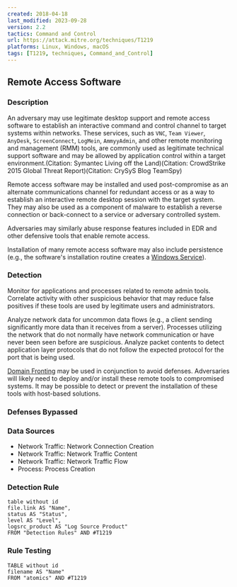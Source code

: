 ```yaml
---
created: 2018-04-18
last_modified: 2023-09-28
version: 2.2
tactics: Command and Control
url: https://attack.mitre.org/techniques/T1219
platforms: Linux, Windows, macOS
tags: [T1219, techniques, Command_and_Control]
---
```


## Remote Access Software

### Description

An adversary may use legitimate desktop support and remote access software to establish an interactive command and control channel to target systems within networks. These services, such as `VNC`, `Team Viewer`, `AnyDesk`, `ScreenConnect`, `LogMein`, `AmmyyAdmin`, and other remote monitoring and management (RMM) tools, are commonly used as legitimate technical support software and may be allowed by application control within a target environment.(Citation: Symantec Living off the Land)(Citation: CrowdStrike 2015 Global Threat Report)(Citation: CrySyS Blog TeamSpy)

Remote access software may be installed and used post-compromise as an alternate communications channel for redundant access or as a way to establish an interactive remote desktop session with the target system. They may also be used as a component of malware to establish a reverse connection or back-connect to a service or adversary controlled system.
 
Adversaries may similarly abuse response features included in EDR and other defensive tools that enable remote access.

Installation of many remote access software may also include persistence (e.g., the software's installation routine creates a [Windows Service](https://attack.mitre.org/techniques/T1543/003)).

### Detection

Monitor for applications and processes related to remote admin tools. Correlate activity with other suspicious behavior that may reduce false positives if these tools are used by legitimate users and administrators.

Analyze network data for uncommon data flows (e.g., a client sending significantly more data than it receives from a server). Processes utilizing the network that do not normally have network communication or have never been seen before are suspicious. Analyze packet contents to detect application layer protocols that do not follow the expected protocol for the port that is being used.

[Domain Fronting](https://attack.mitre.org/techniques/T1090/004) may be used in conjunction to avoid defenses. Adversaries will likely need to deploy and/or install these remote tools to compromised systems. It may be possible to detect or prevent the installation of these tools with host-based solutions.

### Defenses Bypassed



### Data Sources

  - Network Traffic: Network Connection Creation
  -  Network Traffic: Network Traffic Content
  -  Network Traffic: Network Traffic Flow
  -  Process: Process Creation
### Detection Rule

```dataview
table without id
file.link AS "Name",
status AS "Status",
level AS "Level",
logsrc_product AS "Log Source Product"
FROM "Detection Rules" AND #T1219
```

### Rule Testing

```dataview
TABLE without id
filename AS "Name"
FROM "atomics" AND #T1219
```
